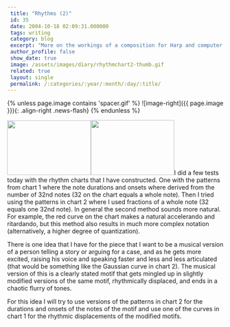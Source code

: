 ```yaml
---
 title: "Rhythms (2)"
 id: 35
 date: 2004-10-18 02:09:31.000000
 tags: writing
 category: blog
 excerpt: "More on the workings of a composition for Harp and computer..."
 author_profile: false
 show_date: true
 image: /assets/images/diary/rhythmchart2-thumb.gif
 related: true
 layout: single
 permalink: /:categories/:year/:month/:day/:title/
---
```

{% unless page.image contains 'spacer.gif' %}
   ![image-right]({{ page.image }}){: .align-right .news-flash}
{% endunless %}

<a href="http://www.henrikfrisk.com/diary/images/rhythmchart2.php" onclick="window.open('http://www.henrikfrisk.com/diary/images/rhythmchart2.php','popup','width=979,height=635,scrollbars=no,resizable=no,toolbar=no,directories=no,location=no,menubar=no,status=no,left=0,top=0'); return false"><img src="http://www.henrikfrisk.com/diary/images/rhythmchart2-thumb.gif" width="195" height="127" border="0" /></a><a href="http://www.henrikfrisk.com/diary/images/rhythmchart1.php" onclick="window.open('http://www.henrikfrisk.com/diary/images/rhythmchart1.php','popup','width=971,height=641,scrollbars=no,resizable=no,toolbar=no,directories=no,location=no,menubar=no,status=no,left=0,top=0'); return false"><img src="http://www.henrikfrisk.com/diary/images/rhythmchart1-thumb.gif" width="194" height="128" border="0" /></a>I did a few tests today with the rhythm charts that I have constructed. One with the patterns from chart 1 where the note durations and onsets where derived from the number of 32nd notes (32 on the chart equals a whole note). Then I tried using the patterns in chart 2 where I used fractions of a whole note (32 equals one 32nd note). In general the second method sounds more natural. For example, the red curve on the chart makes a natural accelerando and ritardando, but this method also results in much more complex notation (alternatively, a higher degree of quantization).

There is one idea that I have for the piece that I want to be a musical version of a person telling a story or arguing for a case, and as he gets more excited, raising his voice and speaking faster and less and less articulated (that would be something like the Gaussian curve in chart 2). The musical version of this is a clearly stated motif that gets mingled up in slightly modified versions of the same motif, rhythmically displaced, and ends in a chaotic flurry of tones.

For this idea I will try to use versions of the patterns in chart 2 for the durations and onsets of the notes of the motif and use one of the curves in chart 1 for the rhythmic displacements of the modified motifs.
